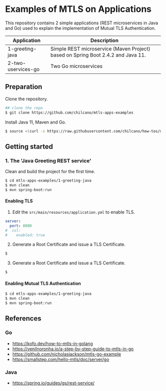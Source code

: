 # Examples of MTLS on Applications

This repository contains 2 simple applications (REST microservices in Java and Go) used to explain the implementation of Mutual TLS Authentication.

| Application             | Description
| ---                     | ---         
| 1-greeting-java         | Simple REST microservice (Maven Project) based on Spring Boot 2.4.2 and Java 11. 
| 2-two-uservices-go      | Two Go microservices


## Preparation

Clone the repository.
```sh
## clone the repo
$ git clone https://github.com/chilcano/mtls-apps-examples
```

Install Java 11, Maven and Go.
```sh
$ source <(curl -s https://raw.githubusercontent.com/chilcano/how-tos/master/src/devops_playground_tools_install.sh) 
```

## Getting started

### 1. The 'Java Greeting REST service'

Clean and build the project for the first time.
```sh
$ cd mtls-apps-examples/1-greeting-java 
$ mvn clean
$ mvn spring-boot:run
``` 

#### Enabling TLS

1. Edit the `src/main/resources/application.yml` to enable TLS.   
```yaml
server:
  port: 8080
#  ssl:
#    enabled: true
``` 

2. Generate a Root Certificate and issue a TLS Certificate.   
```sh
$ 
``` 

3. Generate a Root Certificate and issue a TLS Certificate.   
```sh
$ 
``` 

#### Enabling Mutual TLS Authentication

```sh
$ cd mtls-apps-examples/1-greeting-java 
$ mvn clean
$ mvn spring-boot:run
``` 



## References

### Go
* https://kofo.dev/how-to-mtls-in-golang
* https://venilnoronha.io/a-step-by-step-guide-to-mtls-in-go
* https://github.com/nicholasjackson/mtls-go-example
* https://smallstep.com/hello-mtls/doc/server/go

### Java
* https://spring.io/guides/gs/rest-service/
